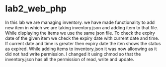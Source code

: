 # lab2_web_php
 In this lab we are managing inventory.
 we have made functionality to add new item in which we are taking inventory.json and adding item to that file.
 While displaying the items we use the same json file.
 To check the expiry date of the given item we check the expiry date with current date and time. If current date and time is greater then expiry date the iten shows the status as expired.
 While adding items to inventory.json it was now alloowing as it did not had write permission. 
 I changed it using chmod so that the inventory.json has all the permission of read, write and update.

